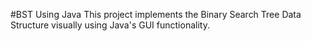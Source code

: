 #BST Using Java
This project implements the Binary Search Tree Data Structure visually using Java's GUI functionality. 

